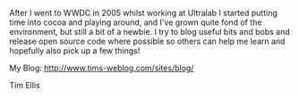  

After I went to WWDC in 2005 whilst working at Ultralab I started putting time into cocoa and playing around, and I've grown quite fond of the environment, but still a bit of a newbie. I try to blog useful bits and bobs and release open source code where possible so others can help me learn and hopefully also pick up a few things!

My Blog: http://www.tims-weblog.com/sites/blog/

Tim Ellis